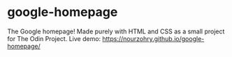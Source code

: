 # google-homepage
The Google homepage! Made purely with HTML and CSS as a small project for The Odin Project.
Live demo: https://nourzohry.github.io/google-homepage/
